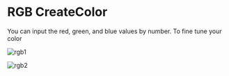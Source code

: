# RGB CreateColor
You can input the red, green, and blue values by number. To fine tune your color

![rgb1](https://user-images.githubusercontent.com/127036331/236288673-27ae5203-7132-4c7f-89a8-d1b84feaa880.png)



![rgb2](https://user-images.githubusercontent.com/127036331/236288729-d8e9bb2c-15b3-4869-9e88-397ead0037f2.png)
